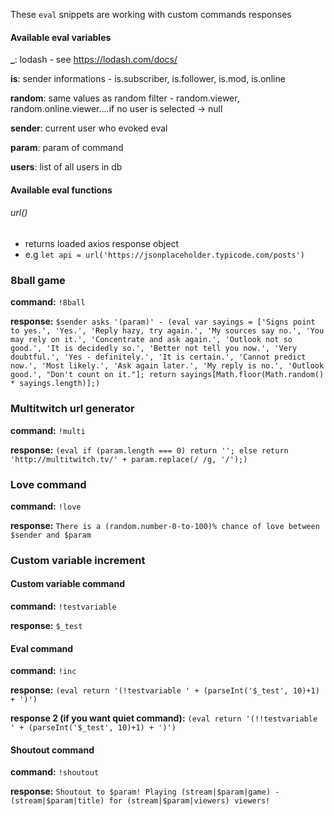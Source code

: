 These `eval` snippets are working with custom commands responses

#### Available eval variables
**_**: lodash - see https://lodash.com/docs/

**is**: sender informations - is.subscriber, is.follower, is.mod, is.online

**random**: same values as random filter - random.viewer, random.online.viewer....if no user is selected -> null

**sender**: current user who evoked eval

**param**: param of command

**users**: list of all users in db

#### Available eval functions
###### url()
  - returns loaded axios response object
  - e.g `let api = url('https://jsonplaceholder.typicode.com/posts')`

### 8ball game
**command:** `!8ball`

**response:** `$sender asks '(param)' - (eval var sayings = ['Signs point to yes.', 'Yes.', 'Reply hazy, try again.', 'My sources say no.', 'You may rely on it.', 'Concentrate and ask again.', 'Outlook not so good.', 'It is decidedly so.', 'Better not tell you now.', 'Very doubtful.', 'Yes - definitely.', 'It is certain.', 'Cannot predict now.', 'Most likely.', 'Ask again later.', 'My reply is no.', 'Outlook good.', "Don't count on it."]; return sayings[Math.floor(Math.random() * sayings.length)];)`

### Multitwitch url generator
**command:** `!multi`

**response:** `(eval if (param.length === 0) return ''; else return 'http://multitwitch.tv/' + param.replace(/ /g, '/');)`

### Love command

**command:** `!love`

**response:** `There is a (random.number-0-to-100)% chance of love between $sender and $param`

### Custom variable increment
#### Custom variable command
**command:** `!testvariable `

**response:** `$_test`

#### Eval command
**command:** `!inc`

**response:** `(eval return '(!testvariable ' + (parseInt('$_test', 10)+1) + ')')`

**response 2 (if you want quiet command):** `(eval return '(!!testvariable ' + (parseInt('$_test', 10)+1) + ')')`

#### Shoutout command
**command:** `!shoutout`

**response:** `Shoutout to $param! Playing (stream|$param|game) - (stream|$param|title) for (stream|$param|viewers) viewers!`